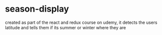 # season-display
created as part of the react and redux course on udemy, it detects the users latitude and tells them if its summer or winter where they are
